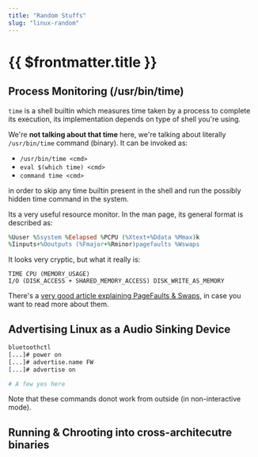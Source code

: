 ```yaml
---
title: "Random Stuffs"
slug: "linux-random"
---
```


<h1>{{ $frontmatter.title }}</h1>

## Process Monitoring (/usr/bin/time)

`time` is a shell builtin which measures time taken by a process to complete its execution, its implementation depends on type of shell you're using.

We're **not talking about that time** here, we're talking about literally `/usr/bin/time` command (binary). It can be invoked as:
* `/usr/bin/time <cmd>`
* `eval $(which time) <cmd>`
* `command time <cmd>`

in order to skip any time builtin present in the shell and run the possibly hidden time command in the system.

Its a very useful resource monitor. In the man page, its general format is described as:
```ruby
%Uuser %Ssystem %Eelapsed %PCPU (%Xtext+%Ddata %Mmax)k
%Iinputs+%Ooutputs (%Fmajor+%Rminor)pagefaults %Wswaps
```

It looks very cryptic, but what it really is:
```
TIME CPU (MEMORY_USAGE)
I/O (DISK_ACCESS + SHARED_MEMORY_ACCESS) DISK_WRITE_AS_MEMORY
```

There's a [very good article explaining PageFaults & Swaps](https://scoutapm.com/blog/understanding-page-faults-and-memory-swap-in-outs-when-should-you-worry), in case you want to read more about them.


## Advertising Linux as a Audio Sinking Device

```bash
bluetoothctl
[...]# power on
[...]# advertise.name FW
[...]# advertise on

# A few yes here
```

Note that these commands donot work from outside (in non-interactive mode).


## Running & Chrooting into cross-architecutre binaries



